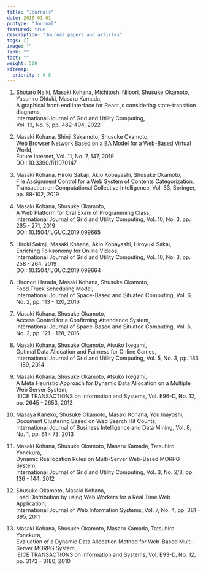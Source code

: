 ```yaml
---
title: "Journals"
date: 2018-01-01
pubtype: "Journal"
featured: true
description: "Journal papers and articles"
tags: []
image: ""
link: ""
fact: ""
weight: 500
sitemap:
  priority : 0.8
---
```


1. Shotaro Naiki, Masaki Kohana, Michitoshi Niibori, Shusuke Okamoto, Yasuhiro Ohtaki, Masaru
   Kamada,  
   A graphical front-end interface for React.js considering state-transition diagrams,  
   International Journal of Grid and Utility Computing,  
   Vol. 13, No. 5, pp. 482-494, 2022

1. Masaki Kohana, Shinji Sakamoto, Shusuke Okamoto,  
Web Browser Network Based on a BA Model for a Web-Based Virtual World,  
Future Internet, Vol. 11, No. 7, 147, 2019  
DOI: 10.3390/fi11070147

1. Masaki Kohana, Hiroki Sakaji, Akio Kobayashi, Shusuke Okamoto,  
File Assignment Control for a Web System of Contents Categorization,  
Transaction on Computational Collective Intelligence,
Vol. 33, Springer, pp. 89-102, 2019

1. Masaki Kohana, Shusuke Okamoto,  
A Web Platform for Oral Exam of Programming Class,  
International Journal of Grid and Utility Computing,
Vol. 10, No. 3, pp. 265 - 271, 2019  
DOI: 10.1504/IJGUC.2019.099665

1. Hiroki Sakaji, Masaki Kohana, Akio Kobayashi, Hiroyuki Sakai,  
Enriching Folksonomy for Online Videos,  
International Journal of Grid and Utility Computing,
Vol. 10, No. 3, pp. 258 - 264, 2019  
DOI: 10.1504/IJGUC.2019.099664

1. Hironori Harada, Masaki Kohana, Shusuke Okamoto,  
Food Truck Scheduling Model,  
International Journal of Space-Based and Situated Computing,
Vol. 6, No. 2, pp. 113 - 120, 2016

1. Masaki Kohana, Shusuke Okamoto,  
Access Control for a Confirming Attendance System,  
International Journal of Space-Based and Situated Computing,
Vol. 6, No. 2, pp. 121 - 128, 2016

1. Masaki Kohana, Shusuke Okamoto, Atsuko Ikegami,  
Optimal Data Allocation and Fairness for Online Games,  
International Journal of Grid and Utility Computing,
Vol. 5, No. 3, pp. 183 - 189, 2014

1. Masaki Kohana, Shusuke Okamoto, Atsuko Ikegami,  
A Meta Heuristic Approach for Dynamic Data Allocation on a Multiple Web Server System,  
IEICE TRANSACTIONS on Information and Systems,
Vol. E96-D, No. 12, pp. 2645 - 2653, 2013

1. Masaya Kaneko, Shusuke Okamoto, Masaki Kohana, You Inayoshi,  
Document Clustering Based on Web Search Hit Counts,  
International Journal of Business Intelligence and Data Mining,
Vol. 8, No. 1, pp. 61 - 73, 2013

1. Masaki Kohana, Shusuke Okamoto, Masaru Kamada, Tatsuhiro Yonekura,  
Dynamic Reallocation Rules on Multi-Server Web-Based MORPG System,  
International Journal of Grid and Utility Computing,
Vol. 3, No. 2/3, pp. 136 - 144, 2012

1. Shusuke Okamoto, Masaki Kohana,  
Load Distribution by using Web Workers for a Real Time Web Application,  
International Journal of Web Information Systems,
Vol. 7, No. 4, pp. 381 - 395, 2011

1. Masaki Kohana, Shusuke Okamoto, Masaru Kamada, Tatsuhiro Yonekura,  
Evaluation of a Dynamic Data Allocation Method for Web-Based Multi-Server MORPG System,  
IEICE TRANSACTIONS on Information and Systems,
Vol. E93-D, No. 12, pp. 3173 - 3180, 2010


